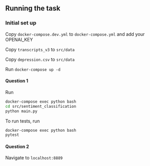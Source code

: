 ## Running the task

### Initial set up
Copy `docker-compose.dev.yml` to `docker-compose.yml` and add your OPENAI_KEY

Copy `transcripts_v3` to `src/data`

Copy `depression.csv` to `src/data`


Run ```docker-compose up -d```


#### Question 1
Run 
```bash
docker-compose exec python bash
cd src/sentiment_classification
python main.py
```

To run tests, run 
```bash
docker-compose exec python bash
pytest
```

#### Question 2
Navigate to `localhost:8889`